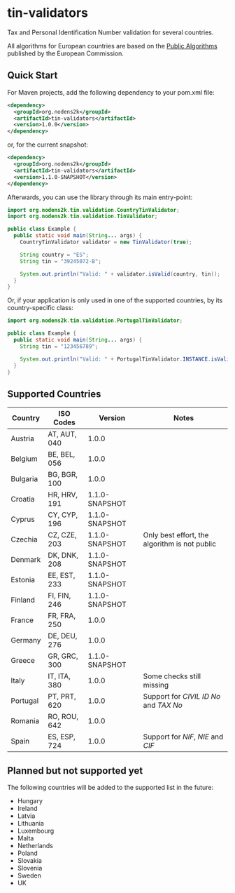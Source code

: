 # tin-validators

Tax and Personal Identification Number validation for several countries.

All algorithms for European countries are based on the [Public Algorithms](https://ec.europa.eu/taxation_customs/tin/specs/FS-TIN%20Algorithms-Public.docx)
published by the European Commission.

## Quick Start

For Maven projects, add the following dependency to your pom.xml file:

```xml
<dependency>
  <groupId>org.nodens2k</groupId>
  <artifactId>tin-validators</artifactId>
  <version>1.0.0</version>
</dependency>
```

or, for the current snapshot:

```xml
<dependency>
  <groupId>org.nodens2k</groupId>
  <artifactId>tin-validators</artifactId>
  <version>1.1.0-SNAPSHOT</version>
</dependency>
```

Afterwards, you can use the library through its main entry-point:

```java
import org.nodens2k.tin.validation.CountryTinValidator;
import org.nodens2k.tin.validation.TinValidator;

public class Example {
  public static void main(String... args) {
    CountryTinValidator validator = new TinValidator(true);

    String country = "ES";
    String tin = "39245072-B";

    System.out.println("Valid: " + validator.isValid(country, tin));
  }
}
```

Or, if your application is only used in one of the supported countries, by its country-specific class:

```java
import org.nodens2k.tin.validation.PortugalTinValidator;

public class Example {
  public static void main(String... args) {
    String tin = "123456789";

    System.out.println("Valid: " + PortugalTinValidator.INSTANCE.isValid(tin));
  }
}
```

## Supported Countries

| Country  | ISO Codes    | Version        | Notes   |
|----------|------------- |----------------|---------|
| Austria  | AT, AUT, 040 | 1.0.0          |         |
| Belgium  | BE, BEL, 056 | 1.0.0          |         |
| Bulgaria | BG, BGR, 100 | 1.0.0          |         |
| Croatia  | HR, HRV, 191 | 1.1.0-SNAPSHOT |         |
| Cyprus   | CY, CYP, 196 | 1.1.0-SNAPSHOT |         |
| Czechia  | CZ, CZE, 203 | 1.1.0-SNAPSHOT | Only best effort, the algorithm is not public |
| Denmark  | DK, DNK, 208 | 1.1.0-SNAPSHOT |         |
| Estonia  | EE, EST, 233 | 1.1.0-SNAPSHOT |         |
| Finland  | FI, FIN, 246 | 1.1.0-SNAPSHOT |         |
| France   | FR, FRA, 250 | 1.0.0          |         |
| Germany  | DE, DEU, 276 | 1.0.0          |         |
| Greece   | GR, GRC, 300 | 1.1.0-SNAPSHOT          |         |
| Italy    | IT, ITA, 380 | 1.0.0          | Some checks still missing |
| Portugal | PT, PRT, 620 | 1.0.0          | Support for *CIVIL ID No* and *TAX No* |
| Romania  | RO, ROU, 642 | 1.0.0          |         |
| Spain    | ES, ESP, 724 | 1.0.0          | Support for *NIF*, *NIE* and *CIF* |

## Planned but not supported yet

The following countries will be added to the supported list in the future:

- Hungary
- Ireland
- Latvia
- Lithuania
- Luxembourg
- Malta
- Netherlands
- Poland
- Slovakia
- Slovenia
- Sweden
- UK

